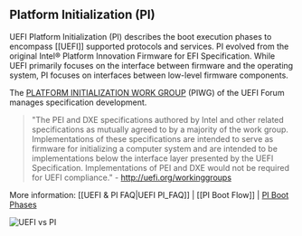 ## Platform Initialization (PI)

UEFI Platform Initialization (PI) describes the boot execution phases to encompass [[UEFI]] supported protocols and services. PI evolved from the original Intel® Platform Innovation Firmware for EFI Specification. While UEFI primarily focuses on the interface between firmware and the operating system, PI focuses on interfaces between low-level firmware components.

The [PLATFORM INITIALIZATION WORK GROUP](http://uefi.org/workinggroups) (PIWG) of the UEFI Forum manages specification development.

> "The PEI and DXE specifications authored by Intel and other related specifications as mutually agreed to by a majority of the work group. Implementations of these specifications are intended to serve as firmware for initializing a computer system and are intended to be implementations below the interface layer presented by the UEFI Specification. Implementations of PEI and DXE would not be required for UEFI compliance." - http://uefi.org/workinggroups

More information: [[UEFI & PI FAQ|UEFI PI_FAQ]] | [[PI Boot Flow]] | [PI Boot Phases](https://raw.githubusercontent.com/tianocore/tianocore.github.io/master/images/PI_Boot_Phases.JPG)

![UEFI vs PI](https://raw.githubusercontent.com/tianocore/tianocore.github.io/master/images/UEFI_vs__PI_Spec.jpg)